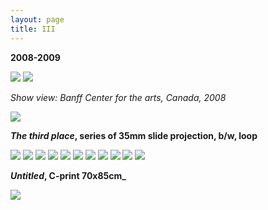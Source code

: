 ```yaml
---
layout: page
title: III
---
```


**2008-2009**

<img src="/public/tira branca fina.png">

<img src="/public/Screen Shot 2018-03-07 at 14.16.22.png">

_Show view: Banff Center for the arts, Canada, 2008_

<img src="/public/Screen Shot 2018-03-07 at 11.43.36.png">

**_The third place_, series of 35mm slide projection, b/w, loop**

<img src="/public/01casco_submarino+fumo_focado.jpg">

<img src="/public/02arvore sombra Kopie.jpg">

<img src="/public/03hinterhof.jpg">

<img src="/public/07ceu buraco Kopie.jpg">

<img src="/public/08 paisagemUSA+feixe luz Kopie.jpg">

<img src="/public/14 afeganistao 2+ 3Hs-final Kopie.jpg">

<img src="/public/16 monte roxoBNe Kopie.jpg">

<img src="/public/18transportamontes3.jpg">

<img src="/public/15 escombros 1+2maq Kopie.jpg">

<img src="/public/04sugadorgases-2.jpg">

<img src="/public/Screen Shot 2018-03-07 at 11.43.36.png">

**_Untitled_, C-print 70x85cm_**

<img src="/public/35arvore voa cor.jpg">

